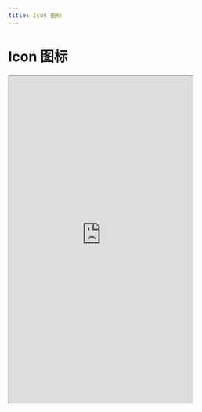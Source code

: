 ```yaml
---
title: Icon 图标
---
```


# Icon 图标

<iframe src="https://cfg-design.github.io/cfgd-uniapp3/#/pages/icon/index" style="width: 375px; height: 667px" />

:::tip 提示
- 图标来源 [REMIX ICON V2.5](https://www.iconfont.cn/collections/detail?cid=25353)
- 默认没有一个图标，需要手动添加
:::

### 添加默认图标
```vue-html
// src/App.vue
<style lang="scss">
/* 非 nvue 引入 */
/* #ifndef APP-NVUE */
@import url('@/uni_modules/cfg-design/components/c-icon/iconfont.css');
/* #endif */
</style>
```

```ts
// src/main.ts
import { icons, setIcons } from '@/uni_modules/cfg-design'
setIcons(icons)
```

* [nvue 加载自定义字体](https://uniapp.dcloud.net.cn/tutorial/nvue-api.html#addrule)。
默认图标字体文件：/src/uni_modules/cfg-design/components/c-icon/iconfont.woff2

### 使用 iconfont.cn 编辑图标。

1 、 打开 [REMIX ICON V2.5](https://www.iconfont.cn/collections/detail?cid=25353)

2 、 参考 [uniapp 编辑图标教程](https://uniapp.dcloud.net.cn/component/uniui/uni-icons.html#%E8%8E%B7%E5%8F%96%E5%9B%BE%E6%A0%87)

3 、 下载来的 iconfont.css 文件内容只要 @font-face 部分， 参考 /src/uni_modules/cfg-design/components/c-icon/iconfont.css 文件，并引入编辑的图标文件到 App.vue ，参考[添加默认图标](#添加默认图标)
```css
@font-face {
  font-family: "c-icon";
  src: url('[base64]')
}
```

4 、 设置图标名
```ts
// src/main.ts
import { setIcons, addIcons } from '@/uni_modules/cfg-design'

// 设置图标，会删除之前的图标
setIcons({
  home: '\ue839',
  ...
})

// 添加图标，不会删除之前的图标
addIcons({
  home: '\ue839',
  ...
})
```

### 基本使用

```vue-html
<c-icon name="add-line" />
```

### 颜色
* [颜色的使用](/guide/colors.html)

```vue-html
<c-icon color="primary" name="add-line" />
<c-icon color="error" name="add-line" />
<c-icon color="success" name="add-line" />
<c-icon color="warning" name="add-line" />
<c-icon color="info" name="add-line" />
<c-icon color="#7546c9" name="add-line" />
```

### 大小
* [大小的使用](/guide/font-sizes.html)

```vue-html
<c-icon size="s" name="add-line" />
<c-icon size="m" name="add-line" />
<c-icon size="l" name="add-line" />
<c-icon size="100" name="add-line" />
```

### API

### Icon Props {#props}

| 名称             | 类型                     | 默认值             | 版本           | 说明           |
|:----------------|:------------------------|:------------------|:--------------|:--------------|
| c               | string                  | default           |               | 配置名。[使用说明](/guide/props.html#config)    |
| props           | IconProps               | undefined         |               | 全部 props 。 [使用说明](/guide/props.html) |
| text-props      | TextProps               | undefined         |               | CIcon 组件是引用 CText 实现的。[TextProps](/components/text.html#props) |
| family          | string                  | c-icon            |               | 字体名称   |
| name            | string                  | undefined         |               | 图标名称   |
| size            | string \| number        | undefined         |               | 图标大小。 [使用说明](/guide/font-sizes.html)   |
| color           | string                  | undefined         |               | 图标颜色。 [使用说明](/guide/colors.html)   |
